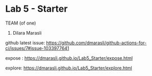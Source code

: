 # Lab 5 - Starter

TEAM (of one)

1. Dilara Marasli 


github latest issue: https://github.com/dmarasli/github-actions-for-ci/issues/7#issue-1033977641

expose : https://dmarasli.github.io/Lab5_Starter/expose.html

explore: https://dmarasli.github.io/Lab5_Starter/explore.html
